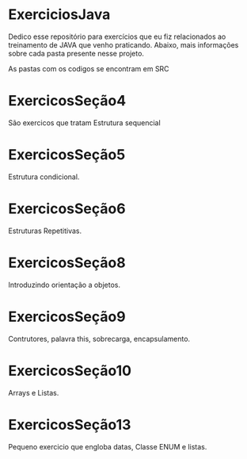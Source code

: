 # ExerciciosJava
Dedico esse repositório para exercícios que eu fiz relacionados ao treinamento de JAVA que venho praticando. Abaixo, mais informações sobre cada pasta presente nesse projeto.

As pastas com os codigos se encontram em SRC

# ExercicosSeção4
São exercicos que tratam Estrutura sequencial

# ExercicosSeção5
Estrutura condicional.

# ExercicosSeção6
Estruturas Repetitivas.

# ExercicosSeção8
Introduzindo orientação a objetos.

# ExercicosSeção9
Contrutores, palavra this, sobrecarga, encapsulamento.

# ExercicosSeção10
Arrays e Listas.

# ExercicosSeção13
Pequeno exercicio que engloba datas, Classe ENUM e listas.
